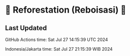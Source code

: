 
# 🌳 Reforestation (Reboisasi) 🌲

## Last Updated

GitHub Actions time: Sat Jul 27 14:15:39 UTC 2024

Indonesia/Jakarta time: Sat Jul 27 21:15:39 WIB 2024
